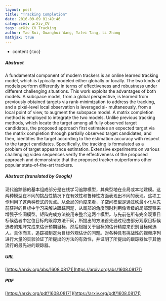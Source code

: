 ```yaml
---
layout: post
title: "Tracking Completion"
date: 2016-09-09 01:49:46
categories: arXiv_CV
tags: arXiv_CV Tracking
author: Yao Sui, Guanghui Wang, Yafei Tang, Li Zhang
mathjax: true
---
```


* content
{:toc}

##### Abstract
A fundamental component of modern trackers is an online learned tracking model, which is typically modeled either globally or locally. The two kinds of models perform differently in terms of effectiveness and robustness under different challenging situations. This work exploits the advantages of both models. A subspace model, from a global perspective, is learned from previously obtained targets via rank-minimization to address the tracking, and a pixel-level local observation is leveraged si- multaneously, from a local point of view, to augment the subspace model. A matrix completion method is employed to integrate the two models. Unlike previous tracking methods, which locate the target among all fully observed target candidates, the proposed approach first estimates an expected target via the matrix completion through partially observed target candidates, and then, identifies the target according to the estimation accuracy with respect to the target candidates. Specifically, the tracking is formulated as a problem of target appearance estimation. Extensive experiments on various challenging video sequences verify the effectiveness of the proposed approach and demonstrate that the proposed tracker outperforms other popular state-of-the-art trackers.

##### Abstract (translated by Google)
现代追踪器的基本组成部分是在线学习追踪模型，其典型地在全局或本地建模。这两种模型在不同的挑战性情况下在有效性和鲁棒性方面表现出不同的表现。这项工作利用了这两种模式的优点。从全局的角度来看，子空间模型是通过秩最小化从先前获得的目标中学习来解决跟踪问题，从局部的角度同时利用像素级的局部观察来增强子空间模型。矩阵完成方法被用来整合这两个模型。与先前在所有完全观察目标候选者中定位目标的跟踪方法不同，所提出的方法首先通过经由部分观察目标候选者的矩阵完成来估计预期目标，然后根据关于目标的估计精度来识别目标候选人。具体而言，追踪被制定为目标外观估计的问题。对各种具有挑战性的视频序列进行大量的实验验证了所提出的方法的有效性，并证明了所提出的跟踪器优于其他流行的最先进的跟踪器。

##### URL
[https://arxiv.org/abs/1608.08171](https://arxiv.org/abs/1608.08171)

##### PDF
[https://arxiv.org/pdf/1608.08171](https://arxiv.org/pdf/1608.08171)

